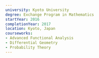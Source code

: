 ```yaml
---
university: Kyoto University
degree: Exchange Program in Mathematics
startYear: 2016
completionYear: 2017
location: Kyoto, Japan
courseworks:
- Advanced Functional Analysis
- Differential Geometry
- Probability Theory
---
```

